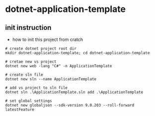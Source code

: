 # dotnet-application-template

## init instruction

- how to init this project from cratch 
```pwsh
# create dotnet project root dir
mkdir dotnet-application-template; cd dotnet-application-template

# cretae new vs project
dotnet new web -lang "C#" -n ApplicationTemplate

# create sln file
dotnet new sln --name ApplicationTemplate

# add vs project to sln file
dotnet sln .\ApplicationTemplate.sln add .\ApplicationTemplate

# set global settings
dotnet new globaljson --sdk-version 9.0.203 --roll-forward latestFeature
```
